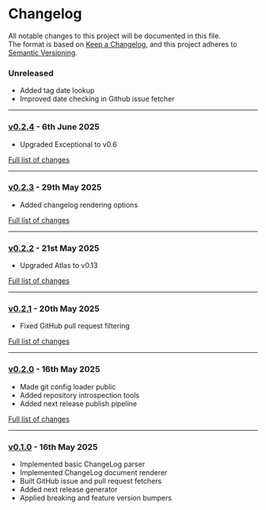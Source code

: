 # Changelog

All notable changes to this project will be documented in this file.<br>
The format is based on [Keep a Changelog](https://keepachangelog.com/en/1.0.0/),
and this project adheres to [Semantic Versioning](https://semver.org/spec/v2.0.0.html).

### Unreleased
- Added tag date lookup
- Improved date checking in Github issue fetcher

---

### [v0.2.4](https://github.com/decodelabs/chronicle/commits/v0.2.4) - 6th June 2025

- Upgraded Exceptional to v0.6

[Full list of changes](https://github.com/decodelabs/chronicle/compare/v0.2.3...v0.2.4)

---

### [v0.2.3](https://github.com/decodelabs/chronicle/commits/v0.2.3) - 29th May 2025

- Added changelog rendering options

[Full list of changes](https://github.com/decodelabs/chronicle/compare/v0.2.2...v0.2.3)

---

### [v0.2.2](https://github.com/decodelabs/chronicle/commits/v0.2.2) - 21st May 2025

- Upgraded Atlas to v0.13

[Full list of changes](https://github.com/decodelabs/chronicle/compare/v0.2.1...v0.2.2)

---

### [v0.2.1](https://github.com/decodelabs/chronicle/commits/v0.2.1) - 20th May 2025

- Fixed GitHub pull request filtering

[Full list of changes](https://github.com/decodelabs/chronicle/compare/v0.2.0...v0.2.1)

---

### [v0.2.0](https://github.com/decodelabs/chronicle/commits/v0.2.0) - 16th May 2025

- Made git config loader public
- Added repository introspection tools
- Added next release publish pipeline

[Full list of changes](https://github.com/decodelabs/chronicle/compare/v0.1.0...v0.2.0)

---

### [v0.1.0](https://github.com/decodelabs/chronicle/commits/v0.1.0) - 16th May 2025

- Implemented basic ChangeLog parser
- Implemented ChangeLog document renderer
- Built GitHub issue and pull request fetchers
- Added next release generator
- Applied breaking and feature version bumpers
